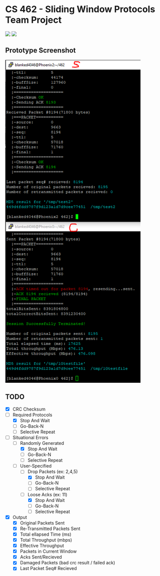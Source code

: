 # CS 462 - Sliding Window Protocols Team Project

<img src="https://img.shields.io/badge/platform-linux-success.svg"> <img src="https://img.shields.io/badge/version-0.6.1-green">

## Prototype Screenshot
![](demo.PNG)

## TODO
- [x] CRC Checksum
- [ ] Required Protocols
    - [x] Stop And Wait
    - [ ] Go-Back-N
    - [ ] Selective Repeat
- [ ] Situational Errors
    - [ ] Randomly Generated
        - [x] Stop And Wait
        - [ ] Go-Back-N
        - [ ] Selective Repeat
    - [ ] User-Specified
        - [ ] Drop Packets (ex: 2,4,5)
            - [x] Stop And Wait
            - [ ] Go-Back-N
            - [ ] Selective Repeat
        - [ ] Loose Acks (ex: 11)  
            - [x] Stop And Wait
            - [ ] Go-Back-N
            - [ ] Selective Repeat
- [x] Output
    - [x] Original Packets Sent
    - [x] Re-Transmitted Packets Sent
    - [x] Total ellapsed Time (ms)
    - [x] Total Throughput (mbps)
    - [x] Effective Throughput
    - [x] Packets in Current Window
    - [x] Acks Sent/Recieved
    - [x] Damaged Packets (bad crc result / failed ack)
    - [x] Last Packet Seq# Recieved 
